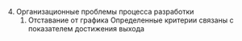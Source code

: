4. Организационные проблемы процесса разработки
	1. Отставание от графика
Определенные критерии связаны с показателем достижения выхода
